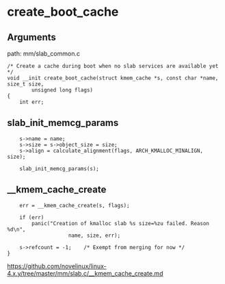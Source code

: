 create_boot_cache
========================================

Arguments
----------------------------------------

path: mm/slab_common.c
```
/* Create a cache during boot when no slab services are available yet */
void __init create_boot_cache(struct kmem_cache *s, const char *name, size_t size,
        unsigned long flags)
{
    int err;
```

slab_init_memcg_params
----------------------------------------

```
    s->name = name;
    s->size = s->object_size = size;
    s->align = calculate_alignment(flags, ARCH_KMALLOC_MINALIGN, size);

    slab_init_memcg_params(s);
```

__kmem_cache_create
----------------------------------------

```
    err = __kmem_cache_create(s, flags);

    if (err)
        panic("Creation of kmalloc slab %s size=%zu failed. Reason %d\n",
                    name, size, err);

    s->refcount = -1;    /* Exempt from merging for now */
}
```

https://github.com/novelinux/linux-4.x.y/tree/master/mm/slab.c/__kmem_cache_create.md
